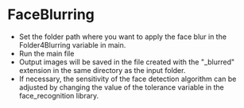 # FaceBlurring

- Set the folder path where you want to apply the face blur in the Folder4Blurring variable in main.
- Run the main file
- Output images will be saved in the file created with the "_blurred" extension in the same directory as the input folder.
- If necessary, the sensitivity of the face detection algorithm can be adjusted by changing the value of the tolerance variable in the face_recognition library.
